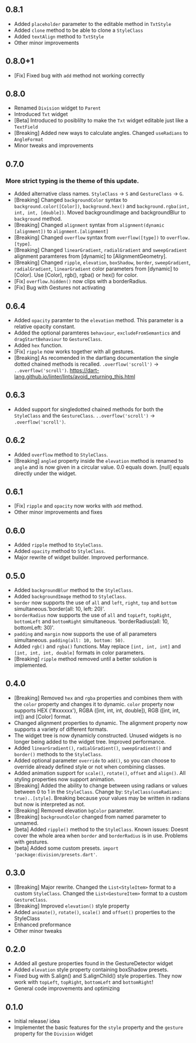 ## 0.8.1
* Added `placeholder` parameter to the editable method in `TxtStyle`
* Added `clone` method to be able to clone a `StyleClass`
* Added `textAlign` method to `TxtStyle`
* Other minor improvements

## 0.8.0+1
* [Fix] Fixed bug with `add` method not working correctly

## 0.8.0
* Renamed `Division` widget to `Parent`
* Introduced `Txt` widget
* [Beta] Introduced to posiblilty to make the `Txt` widget editable just like a `TextField`
* [Breaking] Added new ways to calculate angles. Changed `useRadians` to `AngleFormat`
* Minor tweaks and improvements

## 0.7.0
### More strict typing is the theme of this update.
* Added alternative class names. `StyleClass` -> `S` and `GestureClass` -> `G`.
* [Breaking] Changed `backgroundColor` syntax to `background.color([Color])`, `background.hex()` and `background.rgba(int, int, int, [double])`. Moved backgroundImage and backgroundBlur to `background` method.
* [Breaking] Changed `alignment` syntax from `alignment(dynamic [alignment])` to `alignment.[alignment]`
* [Breaking] Changed `overflow` syntax from `overflow([type])` to `overflow.[type]`.
* [Breaking] Changed `linearGradient`, `radialGradient` and `sweepGradient` alignment paramteres from [dynamic] to [AlignmentGeometry].
* [Breaking] Changed `ripple`, `elevation`, `boxShadow`, `border`, `sweepGradient`, `radialGradient`, `linearGradient` color parameters from [dynamic] to [Color]. Use [Color], rgb(), rgba() or hex() for color.
* [Fix] `overflow.hidden()` now clips with a borderRadius.
* [Fix] Bug with Gestures not activating

## 0.6.4
* Added `opacity` paramter to the `elevation` method. This parameter is a relative opacity constant.
* Added the optional paramteres `behaviour`, `excludeFromSemantics` and `dragStartBehaviour` to `GestureClass`.
* Added `hex` function.
* [Fix] `ripple` now works together with all gestures.
* [Breaking] As recomended in the dartlang documentation the single dotted chained methods is recalled.
    `.overflow('scroll')` -> `..overflow('scroll')`.
https://dart-lang.github.io/linter/lints/avoid_returning_this.html

## 0.6.3
* Added support for singledotted chained methods for both the `StyleClass` and the `GestureClass`. `..overflow('scroll')` -> `.overflow('scroll')`.

## 0.6.2
* Added `overflow` method to `StyleClass`.
* [Breaking] `angled` property inside the `elevation` method is renamed to `angle` and is now given in a circular value. 0.0 equals down. [null] equals directly under the widget.

## 0.6.1
* [Fix] `ripple` and `opacity` now works with `add` method.
* Other minor improvements and fixes

## 0.6.0
* Added `ripple` method to `StyleClass`.
* Added `opacity` method to `StyleClass`.
* Major rewrite of widget builder. Improved performance.

## 0.5.0
* Added `backgroundBlur` method to the `StyleClass`.
* Added `backgroundImage` method to `StyleClass`.
* `border` now supports the use of `all` and `left`, `right`, `top` and `bottom` simultaneous.'border(all: 10, left: 20)'.
* `borderRadius` now supports the use of `all` and `topLeft`, `topRight`, `bottomLeft` and `bottomRight` simultaneous. 'borderRadius(all: 10, bottomLeft: 30)'.
* `padding` and `margin` now supports the use of all parameters simultaneous. `padding(all: 10, bottom: 50)`.
* Added `rgb()` and `rgba()` functions. May replace `[int, int, int]` and `[int, int, int, double]` formats in color parameters.
* [Breaking] `ripple` method removed until a better solution is implemented. 

## 0.4.0
* [Breaking] Removed `hex` and `rgba` properties and combines them with the `color` property and changes it to dynamic. `color` property now supports HEX ('#xxxxxx'), RGBA ([int, int, int, double]), RGB ([int, int, int]) and [Color] format.
* Changed alignment properties to dynamic. The alignment property now supports a variety of different formats.
* The widget tree is now dynamicly constructed. Unused widgets is no longer being added to the widget tree. Improved performance.
* Added `linearGradient()`, `radialGradient()`, `sweepGradient()` and `border()` methods to the `StyleClass`.
* Added optional parameter `override` to `add()`, so you can choose to override already defined style or not when combining classes.
* Added animation support for `scale()`, `rotate()`, `offset` and `align()`. All styling properties now support animation.
* [Breaking] Added the ability to change between using radians or values between 0 to 1 in the `StyleClass`. Change by: `StyleClass(useRadians: true)..[style]`. Breaking because your values may be written in radians but now is interpreted as not.
* [Breaking] Removed elevation `bgColor` parameter.
* [Breaking] `backgroundColor` changed from named parameter to unnamed.
* [beta] Added `ripple()` method to the `StyleClass`. Known issues: Doesnt cover the whole area when `border` and `borderRadius` is in use. Problems with gestures.
* [beta] Added some custom presets. `import 'package:division/presets.dart'`.

## 0.3.0
* [Breaking] Major rewrite. Changed the `List<StyleItem>` format to a custom `StyleClass`. Changed the `List<GestureItem>` format to a custom `GestureClass`.
* [Breaking] Improved `elevation()` style property
* Added `animate()`, `rotate()`, `scale()` and `offset()` properties to the StyleClass
* Enhanced preformance
* Other minor tweaks

## 0.2.0
* Added all gesture properties found in the GestureDetector widget
* Added `elevation` style property containing boxShadow presets.
* Fixed bug with S.align() and S.alignChild() style properties. They now work with `topLeft`, `topRight`, `bottomLeft` and `bottomRight`!
* General code improvements and optimizing

## 0.1.0
* Initial release/ idea
* Implementet the basic features for the `style` property and the `gesture` property for the `Division` widget